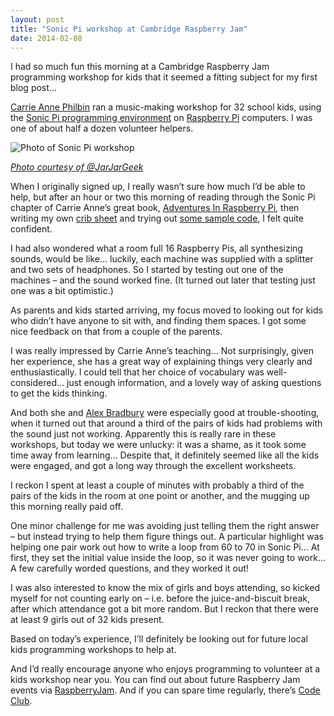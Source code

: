 ```yaml
---
layout: post
title: "Sonic Pi workshop at Cambridge Raspberry Jam"
date: 2014-02-08
---
```



I had so much fun this morning at a Cambridge Raspberry Jam programming
workshop for kids that it seemed a fitting subject for my first blog
post…

[Carrie Anne Philbin](https://twitter.com/MissPhilbin) ran a
music-making workshop for 32 school kids, using the
[Sonic Pi programming environment](http://www.cl.cam.ac.uk/projects/raspberrypi/sonicpi/) on
[Raspberry Pi](http://www.raspberrypi.org/) computers. I was one of
about half a dozen volunteer helpers.

![Photo of Sonic Pi workshop](https://pbs.twimg.com/media/Bf93G8wIMAAGidB.jpg)

*[Photo courtesy of @JarJarGeek](https://twitter.com/JarJarGeek/status/432195050765037568/photo/1/large)*

When I originally signed up, I really wasn’t sure how much I’d be able
to help, but after an hour or two this morning of reading through the
Sonic Pi chapter of Carrie Anne’s great book, [Adventures In Raspberry Pi](http://eu.wiley.com/WileyCDA/WileyTitle/productCd-1118751256.html),
then writing my own [crib sheet](https://github.com/claremacrae/raspi_code/blob/master/sonic_pi/sonic_pi_notes.md)
and trying out [some sample code](https://github.com/claremacrae/raspi_code/tree/master/sonic_pi), I
felt quite confident.

I had also wondered what a room full 16 Raspberry Pis, all synthesizing
sounds, would be like… luckily, each machine was supplied with a
splitter and two sets of headphones. So I started by testing out one of
the machines – and the sound worked fine. (It turned out later that
testing just one was a bit optimistic.)

As parents and kids started arriving, my focus moved to looking out for
kids who didn’t have anyone to sit with, and finding them spaces. I got
some nice feedback on that from a couple of the parents.

I was really impressed by Carrie Anne’s teaching… Not surprisingly,
given her experience, she has a great way of explaining things very
clearly and enthusiastically. I could tell that her choice of vocabulary
was well-considered… just enough information, and a lovely way of asking
questions to get the kids thinking.

And both she and [Alex Bradbury](https://twitter.com/asbradbury/) were
especially good at trouble-shooting, when it turned out that around a
third of the pairs of kids had problems with the sound just not working.
Apparently this is really rare in these workshops, but today we were
unlucky: it was a shame, as it took some time away from learning…
Despite that, it definitely seemed like all the kids were engaged, and
got a long way through the excellent worksheets.

I reckon I spent at least a couple of minutes with probably a third of
the pairs of the kids in the room at one point or another, and the
mugging up this morning really paid off.

One minor challenge for me was avoiding just telling them the right
answer – but instead trying to help them figure things out. A particular
highlight was helping one pair work out how to write a loop from 60 to
70 in Sonic Pi… At first, they set the initial value inside the loop, so
it was never going to work… A few carefully worded questions, and they
worked it out!

I was also interested to know the mix of girls and boys attending, so
kicked myself for not counting early on – i.e. before the
juice-and-biscuit break, after which attendance got a bit more random.
But I reckon that there were at least 9 girls out of 32 kids present.

Based on today’s experience, I’ll definitely be looking out for future
local kids programming workshops to help at.

And I’d really encourage anyone who enjoys programming to volunteer at a
kids workshop near you. You can find out about future Raspberry Jam
events via
[RaspberryJam](http://raspberryjam.org.uk/ "#RaspberryJam"). And if you
can spare time regularly, there’s [Code Club](https://www.codeclub.org.uk/).

